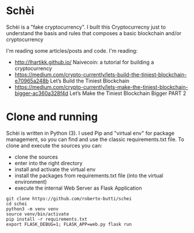 # Schèi

Schèi is a "fake cryptocurrency". I built this Cryptocurrecny just to understand the basis and rules that composes a basic blockchain and/or cryptocurrency

I'm reading some articles/posts and code. I'm reading:
- http://lhartikk.github.io/ Naivecoin: a tutorial for building a cryptocurrency
- https://medium.com/crypto-currently/lets-build-the-tiniest-blockchain-e70965a248b Let’s Build the Tiniest Blockchain
- https://medium.com/crypto-currently/lets-make-the-tiniest-blockchain-bigger-ac360a328f4d Let’s Make the Tiniest Blockchain Bigger PART 2

# Clone and running
Schèi is written in Python (3). I used Pip and "virtual env" for package management, so you can find and use the classic requirements.txt file.
To clone and execute the sources you can:
- clone the sources
- enter into the right directory
- install and activate the virtual env
- install the packages from requirements.txt file (into the virtual environment)
- execute the internal Web Server as Flask Application


```
git clone https://github.com/roberto-butti/schei
cd schei
python3 -m venv venv
source venv/bin/activate
pip install -r requirements.txt
export FLASK_DEBUG=1; FLASK_APP=web.py flask run
```

    
    
    
    
